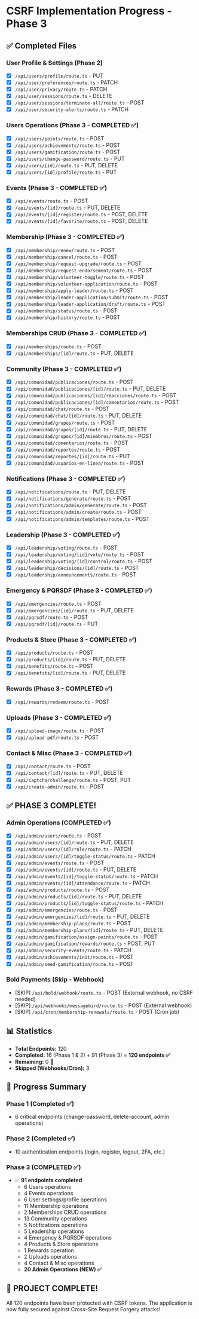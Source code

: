 # CSRF Implementation Progress - Phase 3

## ✅ Completed Files

### User Profile & Settings (Phase 2)
- [x] `/api/users/profile/route.ts` - PUT
- [x] `/api/user/preferences/route.ts` - PATCH
- [x] `/api/user/privacy/route.ts` - PATCH
- [x] `/api/user/sessions/route.ts` - DELETE
- [x] `/api/user/sessions/terminate-all/route.ts` - POST
- [x] `/api/user/security-alerts/route.ts` - PATCH

### Users Operations (Phase 3 - COMPLETED ✅)
- [x] `/api/users/points/route.ts` - POST
- [x] `/api/users/achievements/route.ts` - POST
- [x] `/api/users/gamification/route.ts` - POST
- [x] `/api/users/change-password/route.ts` - PUT
- [x] `/api/users/[id]/route.ts` - PUT, DELETE
- [x] `/api/users/[id]/profile/route.ts` - PUT

### Events (Phase 3 - COMPLETED ✅)
- [x] `/api/events/route.ts` - POST
- [x] `/api/events/[id]/route.ts` - PUT, DELETE
- [x] `/api/events/[id]/register/route.ts` - POST, DELETE
- [x] `/api/events/[id]/favorite/route.ts` - POST, DELETE

### Membership (Phase 3 - COMPLETED ✅)
- [x] `/api/membership/renew/route.ts` - POST
- [x] `/api/membership/cancel/route.ts` - POST
- [x] `/api/membership/request-upgrade/route.ts` - POST
- [x] `/api/membership/request-endorsement/route.ts` - POST
- [x] `/api/membership/volunteer-toggle/route.ts` - POST
- [x] `/api/membership/volunteer-application/route.ts` - POST
- [x] `/api/membership/apply-leader/route.ts` - POST
- [x] `/api/membership/leader-application/submit/route.ts` - POST
- [x] `/api/membership/leader-application/draft/route.ts` - POST
- [x] `/api/membership/status/route.ts` - POST
- [x] `/api/membership/history/route.ts` - POST

### Memberships CRUD (Phase 3 - COMPLETED ✅)
- [x] `/api/memberships/route.ts` - POST
- [x] `/api/memberships/[id]/route.ts` - PUT, DELETE

### Community (Phase 3 - COMPLETED ✅)
- [x] `/api/comunidad/publicaciones/route.ts` - POST
- [x] `/api/comunidad/publicaciones/[id]/route.ts` - PUT, DELETE
- [x] `/api/comunidad/publicaciones/[id]/reacciones/route.ts` - POST
- [x] `/api/comunidad/publicaciones/[id]/comentarios/route.ts` - POST
- [x] `/api/comunidad/chat/route.ts` - POST
- [x] `/api/comunidad/chat/[id]/route.ts` - PUT, DELETE
- [x] `/api/comunidad/grupos/route.ts` - POST
- [x] `/api/comunidad/grupos/[id]/route.ts` - PUT, DELETE
- [x] `/api/comunidad/grupos/[id]/miembros/route.ts` - POST
- [x] `/api/comunidad/comentarios/route.ts` - POST
- [x] `/api/comunidad/reportes/route.ts` - POST
- [x] `/api/comunidad/reportes/[id]/route.ts` - PUT
- [x] `/api/comunidad/usuarios-en-linea/route.ts` - POST

### Notifications (Phase 3 - COMPLETED ✅)
- [x] `/api/notifications/route.ts` - PUT, DELETE
- [x] `/api/notifications/generate/route.ts` - POST
- [x] `/api/notifications/admin/generate/route.ts` - POST
- [x] `/api/notifications/admin/create/route.ts` - POST
- [x] `/api/notifications/admin/templates/route.ts` - POST

### Leadership (Phase 3 - COMPLETED ✅)
- [x] `/api/leadership/voting/route.ts` - POST
- [x] `/api/leadership/voting/[id]/vote/route.ts` - POST
- [x] `/api/leadership/voting/[id]/control/route.ts` - POST
- [x] `/api/leadership/decisions/[id]/route.ts` - POST
- [x] `/api/leadership/announcements/route.ts` - POST

### Emergency & PQRSDF (Phase 3 - COMPLETED ✅)
- [x] `/api/emergencies/route.ts` - POST
- [x] `/api/emergencies/[id]/route.ts` - PUT, DELETE
- [x] `/api/pqrsdf/route.ts` - POST
- [x] `/api/pqrsdf/[id]/route.ts` - PUT

### Products & Store (Phase 3 - COMPLETED ✅)
- [x] `/api/products/route.ts` - POST
- [x] `/api/products/[id]/route.ts` - PUT, DELETE
- [x] `/api/benefits/route.ts` - POST
- [x] `/api/benefits/[id]/route.ts` - PUT, DELETE

### Rewards (Phase 3 - COMPLETED ✅)
- [x] `/api/rewards/redeem/route.ts` - POST

### Uploads (Phase 3 - COMPLETED ✅)
- [x] `/api/upload-image/route.ts` - POST
- [x] `/api/upload-pdf/route.ts` - POST

### Contact & Misc (Phase 3 - COMPLETED ✅)
- [x] `/api/contact/route.ts` - POST
- [x] `/api/contact/[id]/route.ts` - PUT, DELETE
- [x] `/api/captcha/challenge/route.ts` - POST, PUT
- [x] `/api/create-admin/route.ts` - POST

## ✅ PHASE 3 COMPLETE!

### Admin Operations (COMPLETED ✅)
- [x] `/api/admin/users/route.ts` - POST
- [x] `/api/admin/users/[id]/route.ts` - PUT, DELETE
- [x] `/api/admin/users/[id]/role/route.ts` - PATCH
- [x] `/api/admin/users/[id]/toggle-status/route.ts` - PATCH
- [x] `/api/admin/events/route.ts` - POST
- [x] `/api/admin/events/[id]/route.ts` - PUT, DELETE
- [x] `/api/admin/events/[id]/toggle-status/route.ts` - PATCH
- [x] `/api/admin/events/[id]/attendance/route.ts` - PATCH
- [x] `/api/admin/products/route.ts` - POST
- [x] `/api/admin/products/[id]/route.ts` - PUT, DELETE
- [x] `/api/admin/products/[id]/toggle-status/route.ts` - PATCH
- [x] `/api/admin/emergencies/route.ts` - POST
- [x] `/api/admin/emergencies/[id]/route.ts` - PUT, DELETE
- [x] `/api/admin/membership-plans/route.ts` - POST
- [x] `/api/admin/membership-plans/[id]/route.ts` - PUT, DELETE
- [x] `/api/admin/gamification/assign-points/route.ts` - POST
- [x] `/api/admin/gamification/rewards/route.ts` - POST, PUT
- [x] `/api/admin/security-events/route.ts` - PATCH
- [x] `/api/admin/achievements/init/route.ts` - POST
- [x] `/api/admin/seed-gamification/route.ts` - POST

### Bold Payments (Skip - Webhook)
- [SKIP] `/api/bold/webhook/route.ts` - POST (External webhook, no CSRF needed)
- [SKIP] `/api/webhooks/messagebird/route.ts` - POST (External webhook)
- [SKIP] `/api/cron/membership-renewals/route.ts` - POST (Cron job)

## 📊 Statistics
- **Total Endpoints:** 120
- **Completed:** 16 (Phase 1 & 2) + 91 (Phase 3) = **120 endpoints ✅**
- **Remaining:** 0 🎉
- **Skipped (Webhooks/Cron):** 3

## 🎯 Progress Summary

### Phase 1 (Completed ✅)
- 6 critical endpoints (change-password, delete-account, admin operations)

### Phase 2 (Completed ✅)
- 10 authentication endpoints (login, register, logout, 2FA, etc.)

### Phase 3 (COMPLETED ✅)
- ✅ **91 endpoints completed**
  - 6 Users operations
  - 4 Events operations
  - 6 User settings/profile operations
  - 11 Membership operations
  - 2 Memberships CRUD operations
  - 13 Community operations
  - 5 Notifications operations
  - 5 Leadership operations
  - 4 Emergency & PQRSDF operations
  - 4 Products & Store operations
  - 1 Rewards operation
  - 2 Uploads operations
  - 4 Contact & Misc operations
  - **20 Admin Operations (NEW) ✅**

## 🎉 PROJECT COMPLETE!
All 120 endpoints have been protected with CSRF tokens. The application is now fully secured against Cross-Site Request Forgery attacks!

